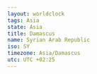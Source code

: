 ```yaml
---
layout: worldclock
tags: Asia
state: Asia
title: Damascus
name: Syrian Arab Republic
iso: SY
timezone: Asia/Damascus
utc: UTC +02:25
---
```


